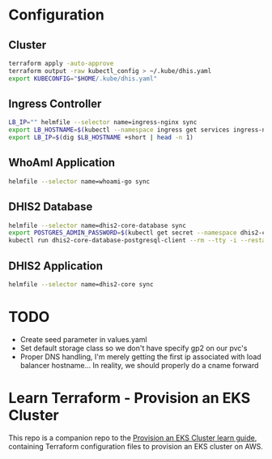 
# Configuration
## Cluster
```bash
terraform apply -auto-approve
terraform output -raw kubectl_config > ~/.kube/dhis.yaml
export KUBECONFIG="$HOME/.kube/dhis.yaml"
```

## Ingress Controller
```bash
LB_IP="" helmfile --selector name=ingress-nginx sync
export LB_HOSTNAME=$(kubectl --namespace ingress get services ingress-nginx-controller -o jsonpath="{.status.loadBalancer.ingress[0].hostname}")
export LB_IP=$(dig $LB_HOSTNAME +short | head -n 1)
```

## WhoAmI Application
```bash
helmfile --selector name=whoami-go sync
```

## DHIS2 Database
```bash
helmfile --selector name=dhis2-core-database sync
export POSTGRES_ADMIN_PASSWORD=$(kubectl get secret --namespace dhis2-core dhis2-core-database-postgresql -o jsonpath="{.data.postgresql-postgres-password}" | base64 --decode)
kubectl run dhis2-core-database-postgresql-client --rm --tty -i --restart='Never' --namespace dhis2-core --image docker.io/bitnami/postgresql:10 --env="PGPASSWORD=$POSTGRES_ADMIN_PASSWORD" --command -- /bin/sh -c 'echo "create extension postgis;" | psql --host dhis2-core-database-postgresql -U postgres -d dhis2 -p 5432'
```

## DHIS2 Application
```bash
helmfile --selector name=dhis2-core sync
```

# TODO
* Create seed parameter in values.yaml
* Set default storage class so we don't have specify gp2 on our pvc's
* Proper DNS handling, I'm merely getting the first ip associated with load balancer hostname... In reality, we should properly do a cname forward

# Learn Terraform - Provision an EKS Cluster

This repo is a companion repo to the [Provision an EKS Cluster learn guide](https://learn.hashicorp.com/terraform/kubernetes/provision-eks-cluster), containing
Terraform configuration files to provision an EKS cluster on AWS.
